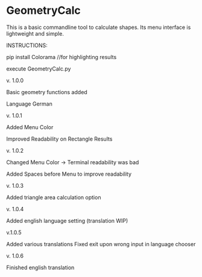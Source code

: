 # GeometryCalc
This is a basic commandline tool to calculate shapes. Its menu interface is lightweight and simple. 

INSTRUCTIONS:

pip install Colorama //for highlighting results

execute GeometryCalc.py


v. 1.0.0

Basic geometry functions added

Language German


v. 1.0.1

Added Menu Color

Improved Readability on Rectangle Results


v. 1.0.2

Changed Menu Color -> Terminal readability was bad

Added Spaces before Menu to improve readability


v. 1.0.3

Added triangle area calculation option


v. 1.0.4

Added english language setting (translation WIP)


v.1.0.5

Added various translations
Fixed exit upon wrong input in language chooser


v. 1.0.6

Finished english translation
